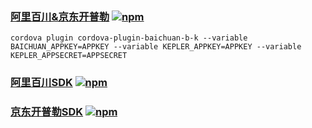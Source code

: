 ### [阿里百川&京东开普勒](./cordovaPlugin) [![npm](https://img.shields.io/npm/v/cordova-plugin-b-k.svg)](https://www.npmjs.com/package/cordova-plugin-b-k)  

`cordova plugin cordova-plugin-baichuan-b-k --variable BAICHUAN_APPKEY=APPKEY --variable KEPLER_APPKEY=APPKEY --variable KEPLER_APPSECRET=APPSECRET`


### [阿里百川SDK](./cordovaPluginBaichuan/README.md) [![npm](https://img.shields.io/npm/v/cordova-plugin-baichuan-v.svg)](https://www.npmjs.com/package/cordova-plugin-baichuan-v)  

### [京东开普勒SDK](./cordovaPluginKepler/README.md) [![npm](https://img.shields.io/npm/v/cordova-plugin-kepler.svg)](https://www.npmjs.com/package/cordova-plugin-kepler) 
